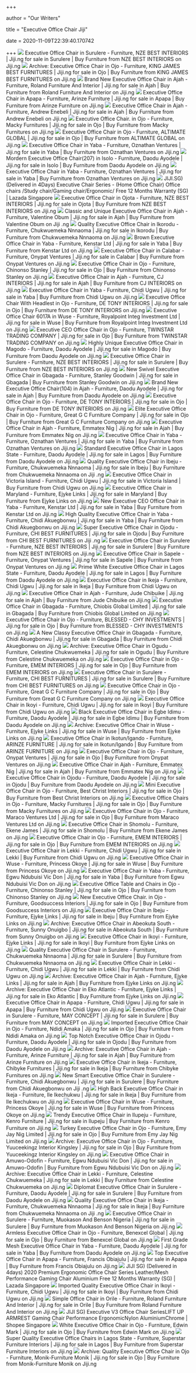 +++
        
author = "Our Writers"
        
title = "Executive Office Chair Jiji"
        
date = 2020-11-09T22:39:40.170742
        
+++
[ ![](https://d3re0f381bckq9.cloudfront.net/44042903_fb-img-1587907210747_540x960.jpg)](https://d3re0f381bckq9.cloudfront.net/44042903_fb-img-1587907210747_540x960.jpg) Executive Office Chair in Surulere - Furniture, NZE BEST INTERIORS | Jiji.ng  for sale in Surulere | Buy Furniture from NZE BEST INTERIORS on Jiji.ng
[ ![](https://d3re0f381bckq9.cloudfront.net/48493927_screenshot-20200714-230038-2_720x928.jpg)](https://d3re0f381bckq9.cloudfront.net/48493927_screenshot-20200714-230038-2_720x928.jpg) Archive: Executive Office Chair in Ojo - Furniture, KING JAMES BEST  FURNITURES | Jiji.ng for sale in Ojo | Buy Furniture from KING JAMES BEST  FURNITURES on Jiji.ng
[ ![](https://d3re0f381bckq9.cloudfront.net/25907461_img-20190205-wa0002_607x1080.jpg)](https://d3re0f381bckq9.cloudfront.net/25907461_img-20190205-wa0002_607x1080.jpg) Brand New Executive Office Chair in Ajah - Furniture, Roland Furniture And  Interior | Jiji.ng for sale in Ajah | Buy Furniture from Roland Furniture  And Interior on Jiji.ng
[ ![](https://d3re0f381bckq9.cloudfront.net/44348398_img-20200505-213420-0_720x960.jpg)](https://d3re0f381bckq9.cloudfront.net/44348398_img-20200505-213420-0_720x960.jpg) Executive Office Chair in Apapa - Furniture, Arinze Furniture | Jiji.ng for  sale in Apapa | Buy Furniture from Arinze Furniture on Jiji.ng
[ ![](https://d3re0f381bckq9.cloudfront.net/38752999_20191218-220031_871x1500.jpg)](https://d3re0f381bckq9.cloudfront.net/38752999_20191218-220031_871x1500.jpg) Executive Office Chair in Ajah - Furniture, Andrew Enebeli | Jiji.ng for  sale in Ajah | Buy Furniture from Andrew Enebeli on Jiji.ng
[ ![](https://d3re0f381bckq9.cloudfront.net/45811455_b608197035a2404b868139ef715dea68_640x640.jpg)](https://d3re0f381bckq9.cloudfront.net/45811455_b608197035a2404b868139ef715dea68_640x640.jpg) Executive Office Chair. in Ojo - Furniture, Macky Furnitures | Jiji.ng for  sale in Ojo | Buy Furniture from Macky Furnitures on Jiji.ng
[ ![](https://d3re0f381bckq9.cloudfront.net/48809908_img-20200719-wa0023_780x1040.jpg)](https://d3re0f381bckq9.cloudfront.net/48809908_img-20200719-wa0023_780x1040.jpg) Executive Office Chair in Ojo - Furniture, ALTIMATE GLOBAL | Jiji.ng for  sale in Ojo | Buy Furniture from ALTIMATE GLOBAL on Jiji.ng
[ ![](https://d3re0f381bckq9.cloudfront.net/45358224_img-20200525-144208-409_906x1500.jpg)](https://d3re0f381bckq9.cloudfront.net/45358224_img-20200525-144208-409_906x1500.jpg) Executive Office Chair in Yaba - Furniture, Oznathan Ventures | Jiji.ng for  sale in Yaba | Buy Furniture from Oznathan Ventures on Jiji.ng
[ ![](https://d3re0f381bckq9.cloudfront.net/42493087_collagemaker-20200310-140115954_554x554.jpg)](https://d3re0f381bckq9.cloudfront.net/42493087_collagemaker-20200310-140115954_554x554.jpg) Mordern Executive Office Chair(207) in Isolo - Furniture, Daodu Ayodele |  Jiji.ng for sale in Isolo | Buy Furniture from Daodu Ayodele on Jiji.ng
[ ![](https://d3re0f381bckq9.cloudfront.net/50778307_img-20200817-104806_1125x1500.jpg)](https://d3re0f381bckq9.cloudfront.net/50778307_img-20200817-104806_1125x1500.jpg) Executive Office Chair in Yaba - Furniture, Oznathan Ventures | Jiji.ng for  sale in Yaba | Buy Furniture from Oznathan Ventures on Jiji.ng
[ ![](https://laz-img-sg.alicdn.com/p/573ae52a0d5c21122a9440abb525fe8c.jpg)](https://laz-img-sg.alicdn.com/p/573ae52a0d5c21122a9440abb525fe8c.jpg) JIJI.SG) (Delivered in 4Days) Executive Chair Series - (Home Office Chair) Office  chairs /Study chair/Gaming chair/Ergonomic/ Free 12 Months Warranty (SG) |  Lazada Singapore
[ ![](https://d3re0f381bckq9.cloudfront.net/46047630_img-20200601-203338-0_720x960.jpg)](https://d3re0f381bckq9.cloudfront.net/46047630_img-20200601-203338-0_720x960.jpg) Executive Office Chair in Ojota - Furniture, NZE BEST INTERIORS | Jiji.ng  for sale in Ojota | Buy Furniture from NZE BEST INTERIORS on Jiji.ng
[ ![](https://d3re0f381bckq9.cloudfront.net/42988405_collagemaker-20200320-182021908_768x768.jpg)](https://d3re0f381bckq9.cloudfront.net/42988405_collagemaker-20200320-182021908_768x768.jpg) Classic and Unique Executive Office Chair in Ajah - Furniture, Valentine  Obum | Jiji.ng for sale in Ajah | Buy Furniture from Valentine Obum on Jiji .ng
[ ![](https://d3re0f381bckq9.cloudfront.net/24820684_img-20190109-124450_423x590.jpg)](https://d3re0f381bckq9.cloudfront.net/24820684_img-20190109-124450_423x590.jpg) Quality Executive Office Chair in Ikorodu - Furniture, Chukwuemeka Nnnaoma  | Jiji.ng for sale in Ikorodu | Buy Furniture from Chukwuemeka Nnnaoma on  Jiji.ng
[ ![](https://d3re0f381bckq9.cloudfront.net/50734162_img-20200813-092133_1125x1500.jpg)](https://d3re0f381bckq9.cloudfront.net/50734162_img-20200813-092133_1125x1500.jpg) Brown Executive Office Chair in Yaba - Furniture, Kenstar Ltd | Jiji.ng for  sale in Yaba | Buy Furniture from Kenstar Ltd on Jiji.ng
[ ![](https://d3re0f381bckq9.cloudfront.net/54864659_img-20201013-130756_1125x1500.jpg)](https://d3re0f381bckq9.cloudfront.net/54864659_img-20201013-130756_1125x1500.jpg) Executive Office Chair in Calabar - Furniture, Onypat Ventures | Jiji.ng  for sale in Calabar | Buy Furniture from Onypat Ventures on Jiji.ng
[ ![](https://d3re0f381bckq9.cloudfront.net/28350092_img-20190417-100317-1_1040x2080.jpg)](https://d3re0f381bckq9.cloudfront.net/28350092_img-20190417-100317-1_1040x2080.jpg) Executive Office Chair in Ojo - Furniture, Chinonso Stanley | Jiji.ng for  sale in Ojo | Buy Furniture from Chinonso Stanley on Jiji.ng
[ ![](https://d3re0f381bckq9.cloudfront.net/48630191_img-20200715-194546-3_1280x2560.jpg)](https://d3re0f381bckq9.cloudfront.net/48630191_img-20200715-194546-3_1280x2560.jpg) Executive Office Chair in Ajah - Furniture, CJ INTERIORS | Jiji.ng for sale  in Ajah | Buy Furniture from CJ INTERIORS on Jiji.ng
[ ![](https://d3re0f381bckq9.cloudfront.net/51496934_img-20200824-093406-939_908x1500.jpg)](https://d3re0f381bckq9.cloudfront.net/51496934_img-20200824-093406-939_908x1500.jpg) Executive Office Chair in Yaba - Furniture, Chidi Ugwu | Jiji.ng for sale  in Yaba | Buy Furniture from Chidi Ugwu on Jiji.ng
[ ![](https://d3re0f381bckq9.cloudfront.net/46564984_img-20190824-134209-9_1125x1500.jpg)](https://d3re0f381bckq9.cloudfront.net/46564984_img-20190824-134209-9_1125x1500.jpg) Executive Office Chair With Headlest in Ojo - Furniture, DE TONY INTERIORS  | Jiji.ng for sale in Ojo | Buy Furniture from DE TONY INTERIORS on Jiji.ng
[ ![](https://d3re0f381bckq9.cloudfront.net/47701591__709x1500.jpg)](https://d3re0f381bckq9.cloudfront.net/47701591__709x1500.jpg) Executive Office Chair 6017A in Wuse - Furniture, Royalpoint Integ  Investment Ltd | Jiji.ng for sale in Wuse | Buy Furniture from Royalpoint  Integ Investment Ltd on Jiji.ng
[ ![](https://d3re0f381bckq9.cloudfront.net/41129924_img-20200202-wa0019_789x1080.jpg)](https://d3re0f381bckq9.cloudfront.net/41129924_img-20200202-wa0019_789x1080.jpg) Executive CEO Office Chair in Ojo - Furniture, TWINSTAR TRADING COMPANY |  Jiji.ng for sale in Ojo | Buy Furniture from TWINSTAR TRADING COMPANY on  Jiji.ng
[ ![](https://d3re0f381bckq9.cloudfront.net/32449477_collagemaker-20190728-200934174_720x720.jpg)](https://d3re0f381bckq9.cloudfront.net/32449477_collagemaker-20190728-200934174_720x720.jpg) Highly Unique Executive Office Chair in Magodo - Furniture, Daodu Ayodele |  Jiji.ng for sale in Magodo | Buy Furniture from Daodu Ayodele on Jiji.ng
[ ![](https://d3re0f381bckq9.cloudfront.net/46344743_img-20200603-040142-0_780x1040.jpg)](https://d3re0f381bckq9.cloudfront.net/46344743_img-20200603-040142-0_780x1040.jpg) Executive Office Chair in Surulere - Furniture, NZE BEST INTERIORS | Jiji.ng  for sale in Surulere | Buy Furniture from NZE BEST INTERIORS on Jiji.ng
[ ![](https://d3re0f381bckq9.cloudfront.net/40297020_img-20200122-111932-2_1296x2304.jpg)](https://d3re0f381bckq9.cloudfront.net/40297020_img-20200122-111932-2_1296x2304.jpg) New Swivel Executive Office Chair in Gbagada - Furniture, Stanley Goodwin |  Jiji.ng for sale in Gbagada | Buy Furniture from Stanley Goodwin on Jiji.ng
[ ![](https://d3re0f381bckq9.cloudfront.net/36519707_collagemaker-20191030-191302161_540x540.jpg)](https://d3re0f381bckq9.cloudfront.net/36519707_collagemaker-20191030-191302161_540x540.jpg) Brand New Executive Office Chair(104) in Ajah - Furniture, Daodu Ayodele |  Jiji.ng for sale in Ajah | Buy Furniture from Daodu Ayodele on Jiji.ng
[ ![](https://d3re0f381bckq9.cloudfront.net/48905320_img-20200319-wa0028_746x917.jpg)](https://d3re0f381bckq9.cloudfront.net/48905320_img-20200319-wa0028_746x917.jpg) Executive Office Chair in Ojo - Furniture, DE TONY INTERIORS | Jiji.ng for  sale in Ojo | Buy Furniture from DE TONY INTERIORS on Jiji.ng
[ ![](https://d3re0f381bckq9.cloudfront.net/51419384__1125x1500.jpg)](https://d3re0f381bckq9.cloudfront.net/51419384__1125x1500.jpg) Elite Executive Office Chair in Ojo - Furniture, Great G C Furniture  Company | Jiji.ng for sale in Ojo | Buy Furniture from Great G C Furniture  Company on Jiji.ng
[ ![](https://d3re0f381bckq9.cloudfront.net/55377401_img-20201031-wa0047_750x1500.jpg)](https://d3re0f381bckq9.cloudfront.net/55377401_img-20201031-wa0047_750x1500.jpg) Executive Office Chair in Ajah - Furniture, Emmatex Nig | Jiji.ng for sale  in Ajah | Buy Furniture from Emmatex Nig on Jiji.ng
[ ![](https://d3re0f381bckq9.cloudfront.net/45356784_img-20200524-100257-332_778x1500.jpg)](https://d3re0f381bckq9.cloudfront.net/45356784_img-20200524-100257-332_778x1500.jpg) Executive Office Chair in Yaba - Furniture, Oznathan Ventures | Jiji.ng for  sale in Yaba | Buy Furniture from Oznathan Ventures on Jiji.ng
[ ![](https://d3re0f381bckq9.cloudfront.net/41084128_collagemaker-20200210-074515038_1080x1080.jpg)](https://d3re0f381bckq9.cloudfront.net/41084128_collagemaker-20200210-074515038_1080x1080.jpg) Standard Executive Office Chair in Lagos State - Furniture, Daodu Ayodele |  Jiji.ng for sale in Lagos | Buy Furniture from Daodu Ayodele on Jiji.ng
[ ![](https://d3re0f381bckq9.cloudfront.net/43511824_img-20200406-165945_710x1032.jpg)](https://d3re0f381bckq9.cloudfront.net/43511824_img-20200406-165945_710x1032.jpg) Quality Executive Office Chair in Ibeju - Furniture, Chukwuemeka Nnnaoma |  Jiji.ng for sale in Ibeju | Buy Furniture from Chukwuemeka Nnnaoma on Jiji .ng
[ ![](https://d3re0f381bckq9.cloudfront.net/51496442_img-20200824-093332-739_981x1500.jpg)](https://d3re0f381bckq9.cloudfront.net/51496442_img-20200824-093332-739_981x1500.jpg) Executive Office Chair in Victoria Island - Furniture, Chidi Ugwu | Jiji.ng  for sale in Victoria Island | Buy Furniture from Chidi Ugwu on Jiji.ng
[ ![](https://d3re0f381bckq9.cloudfront.net/50458611_screenshot-20200811-142909_675x1500.jpg)](https://d3re0f381bckq9.cloudfront.net/50458611_screenshot-20200811-142909_675x1500.jpg) Executive Office Chair in Maryland - Furniture, Ejyke Links | Jiji.ng for  sale in Maryland | Buy Furniture from Ejyke Links on Jiji.ng
[ ![](https://d3re0f381bckq9.cloudfront.net/47883283_gg7_680x680.jpg)](https://d3re0f381bckq9.cloudfront.net/47883283_gg7_680x680.jpg) New Executive CEO Office Chair in Yaba - Furniture, Kenstar Ltd | Jiji.ng  for sale in Yaba | Buy Furniture from Kenstar Ltd on Jiji.ng
[ ![](https://d3re0f381bckq9.cloudfront.net/29775753_image-407_633x805.jpg)](https://d3re0f381bckq9.cloudfront.net/29775753_image-407_633x805.jpg) High Quality Executive Office Chair in Yaba - Furniture, Chidi Akuegbonwu |  Jiji.ng for sale in Yaba | Buy Furniture from Chidi Akuegbonwu on Jiji.ng
[ ![](https://d3re0f381bckq9.cloudfront.net/49546071_img-20200729-142120-6_1125x1500.jpg)](https://d3re0f381bckq9.cloudfront.net/49546071_img-20200729-142120-6_1125x1500.jpg) Super Executive Office Chair in Ojodu - Furniture, CHI BEST FURNITURES |  Jiji.ng for sale in Ojodu | Buy Furniture from CHI BEST FURNITURES on Jiji .ng
[ ![](https://d3re0f381bckq9.cloudfront.net/48808351_img-20200719-143523-0_720x1280.jpg)](https://d3re0f381bckq9.cloudfront.net/48808351_img-20200719-143523-0_720x1280.jpg) Executive Office Chair in Surulere - Furniture, NZE BEST INTERIORS | Jiji.ng  for sale in Surulere | Buy Furniture from NZE BEST INTERIORS on Jiji.ng
[ ![](https://d3re0f381bckq9.cloudfront.net/54864807_img-20201013-130816_1125x1500.jpg)](https://d3re0f381bckq9.cloudfront.net/54864807_img-20201013-130816_1125x1500.jpg) Executive Office Chair in Sapele - Furniture, Onypat Ventures | Jiji.ng for  sale in Sapele | Buy Furniture from Onypat Ventures on Jiji.ng
[ ![](https://d3re0f381bckq9.cloudfront.net/38698205_collagemaker-20191210-085948004_620x620.jpg)](https://d3re0f381bckq9.cloudfront.net/38698205_collagemaker-20191210-085948004_620x620.jpg) Prime White Executive Office Chair in Lagos State - Furniture, Daodu  Ayodele | Jiji.ng for sale in Lagos | Buy Furniture from Daodu Ayodele on  Jiji.ng
[ ![](https://d3re0f381bckq9.cloudfront.net/51493699_img-20200824-131950-309_972x1500.jpg)](https://d3re0f381bckq9.cloudfront.net/51493699_img-20200824-131950-309_972x1500.jpg) Executive Office Chair in Ikeja - Furniture, Chidi Ugwu | Jiji.ng for sale  in Ikeja | Buy Furniture from Chidi Ugwu on Jiji.ng
[ ![](https://d3re0f381bckq9.cloudfront.net/21603250_1538114763794_581x963.jpg)](https://d3re0f381bckq9.cloudfront.net/21603250_1538114763794_581x963.jpg) Executive Office Chair in Ajah - Furniture, Jude Chibuike | Jiji.ng for  sale in Ajah | Buy Furniture from Jude Chibuike on Jiji.ng
[ ![](https://d3re0f381bckq9.cloudfront.net/53149750__1125x1500.jpg)](https://d3re0f381bckq9.cloudfront.net/53149750__1125x1500.jpg) Executive Office Chair in Gbagada - Furniture, Chiobis Global Limited | Jiji.ng  for sale in Gbagada | Buy Furniture from Chiobis Global Limited on Jiji.ng
[ ![](https://d3re0f381bckq9.cloudfront.net/52945936_img-20200918-wa0015_810x1080.jpg)](https://d3re0f381bckq9.cloudfront.net/52945936_img-20200918-wa0015_810x1080.jpg) Executive Office Chair in Ojo - Furniture, BLESSED - CHY INVESTMENTS | Jiji.ng  for sale in Ojo | Buy Furniture from BLESSED - CHY INVESTMENTS on Jiji.ng
[ ![](https://d3re0f381bckq9.cloudfront.net/50452705__1125x1500.jpg)](https://d3re0f381bckq9.cloudfront.net/50452705__1125x1500.jpg) A New Classy Executive Office Chair in Gbagada - Furniture, Chidi  Akuegbonwu | Jiji.ng for sale in Gbagada | Buy Furniture from Chidi  Akuegbonwu on Jiji.ng
[ ![](https://d3re0f381bckq9.cloudfront.net/53199522_img-20200904-154702-2_675x1500.jpg)](https://d3re0f381bckq9.cloudfront.net/53199522_img-20200904-154702-2_675x1500.jpg) Archive: Executive Office Chair in Ogudu - Furniture, Celestine Chukwuemeka  | Jiji.ng for sale in Ogudu | Buy Furniture from Celestine Chukwuemeka on  Jiji.ng
[ ![](https://d3re0f381bckq9.cloudfront.net/47663515_img-20200701-wa0047_780x1040.jpg)](https://d3re0f381bckq9.cloudfront.net/47663515_img-20200701-wa0047_780x1040.jpg) Executive Office Chair in Ojo - Furniture, EMEM INTERIORS | Jiji.ng for  sale in Ojo | Buy Furniture from EMEM INTERIORS on Jiji.ng
[ ![](https://d3re0f381bckq9.cloudfront.net/49546936_img-20200729-142207-3_1125x1500.jpg)](https://d3re0f381bckq9.cloudfront.net/49546936_img-20200729-142207-3_1125x1500.jpg) Executive Office Chair in Surulere - Furniture, CHI BEST FURNITURES | Jiji.ng  for sale in Surulere | Buy Furniture from CHI BEST FURNITURES on Jiji.ng
[ ![](https://d3re0f381bckq9.cloudfront.net/53753956_20201002-102131_669x1106.jpg)](https://d3re0f381bckq9.cloudfront.net/53753956_20201002-102131_669x1106.jpg) Executive Office Chair in Ojo - Furniture, Great G C Furniture Company |  Jiji.ng for sale in Ojo | Buy Furniture from Great G C Furniture Company on  Jiji.ng
[ ![](https://d3re0f381bckq9.cloudfront.net/51494281_img-20200824-093415-255_1125x1500.jpg)](https://d3re0f381bckq9.cloudfront.net/51494281_img-20200824-093415-255_1125x1500.jpg) Executive Office Chair in Ikoyi - Furniture, Chidi Ugwu | Jiji.ng for sale  in Ikoyi | Buy Furniture from Chidi Ugwu on Jiji.ng
[ ![](https://d3re0f381bckq9.cloudfront.net/42233190_collagemaker-20200304-195209452_1080x1080.jpg)](https://d3re0f381bckq9.cloudfront.net/42233190_collagemaker-20200304-195209452_1080x1080.jpg) Black Executive Office Chair in Egbe Idimu - Furniture, Daodu Ayodele | Jiji.ng  for sale in Egbe Idimu | Buy Furniture from Daodu Ayodele on Jiji.ng
[ ![](https://d3re0f381bckq9.cloudfront.net/49682628_screenshot-20200801-045113_675x1500.jpg)](https://d3re0f381bckq9.cloudfront.net/49682628_screenshot-20200801-045113_675x1500.jpg) Archive: Executive Office Chair in Wuse - Furniture, Ejyke Links | Jiji.ng  for sale in Wuse | Buy Furniture from Ejyke Links on Jiji.ng
[ ![](https://d3re0f381bckq9.cloudfront.net/44352825_img-20200505-205850-0_720x734.jpg)](https://d3re0f381bckq9.cloudfront.net/44352825_img-20200505-205850-0_720x734.jpg) Executive Office Chair in Ikotun/Igando - Furniture, ARINZE FURNITURE | Jiji.ng  for sale in Ikotun/Igando | Buy Furniture from ARINZE FURNITURE on Jiji.ng
[ ![](https://d3re0f381bckq9.cloudfront.net/54917277_img-20201013-125233_1125x1500.jpg)](https://d3re0f381bckq9.cloudfront.net/54917277_img-20201013-125233_1125x1500.jpg) Executive Office Chair in Ojo - Furniture, Onypat Ventures | Jiji.ng for  sale in Ojo | Buy Furniture from Onypat Ventures on Jiji.ng
[ ![](https://d3re0f381bckq9.cloudfront.net/55376668_img-20201031-wa0063_750x1500.jpg)](https://d3re0f381bckq9.cloudfront.net/55376668_img-20201031-wa0063_750x1500.jpg) Executive Office Chair in Ajah - Furniture, Emmatex Nig | Jiji.ng for sale  in Ajah | Buy Furniture from Emmatex Nig on Jiji.ng
[ ![](https://d3re0f381bckq9.cloudfront.net/41521846_collagemaker-20200219-070004004_1080x1080.jpg)](https://d3re0f381bckq9.cloudfront.net/41521846_collagemaker-20200219-070004004_1080x1080.jpg) Executive Office Chair in Ojodu - Furniture, Daodu Ayodele | Jiji.ng for  sale in Ojodu | Buy Furniture from Daodu Ayodele on Jiji.ng
[ ![](https://d3re0f381bckq9.cloudfront.net/45202696_screenshot-20200522-103914_720x1440.jpg)](https://d3re0f381bckq9.cloudfront.net/45202696_screenshot-20200522-103914_720x1440.jpg) Mini Executive Office Chair in Ojo - Furniture, Best Christ Interiors | Jiji.ng  for sale in Ojo | Buy Furniture from Best Christ Interiors on Jiji.ng
[ ![](https://d3re0f381bckq9.cloudfront.net/45293961_img-20191028-wa0008_1080x1080.jpg)](https://d3re0f381bckq9.cloudfront.net/45293961_img-20191028-wa0008_1080x1080.jpg) Executive Office Chairs in Ojo - Furniture, Macky Furnitures | Jiji.ng for  sale in Ojo | Buy Furniture from Macky Furnitures on Jiji.ng
[ ![](https://d3re0f381bckq9.cloudfront.net/46793132_screenshot-20200617-234400_720x1280.jpg)](https://d3re0f381bckq9.cloudfront.net/46793132_screenshot-20200617-234400_720x1280.jpg) Executive Office Chair in Ojo - Furniture, Maraco Ventures Ltd | Jiji.ng  for sale in Ojo | Buy Furniture from Maraco Ventures Ltd on Jiji.ng
[ ![](https://d3re0f381bckq9.cloudfront.net/44310725_screenshot-20200317-155525_720x1035.jpg)](https://d3re0f381bckq9.cloudfront.net/44310725_screenshot-20200317-155525_720x1035.jpg) Executive Office Chair in Shomolu - Furniture, Ekene James | Jiji.ng for  sale in Shomolu | Buy Furniture from Ekene James on Jiji.ng
[ ![](https://d3re0f381bckq9.cloudfront.net/47348469_img-20200626-wa0018_810x1080.jpg)](https://d3re0f381bckq9.cloudfront.net/47348469_img-20200626-wa0018_810x1080.jpg) Executive Office Chair in Ojo - Furniture, EMEM INTERIORS | Jiji.ng for  sale in Ojo | Buy Furniture from EMEM INTERIORS on Jiji.ng
[ ![](https://d3re0f381bckq9.cloudfront.net/49622068__1500x2000.jpg)](https://d3re0f381bckq9.cloudfront.net/49622068__1500x2000.jpg) Executive Office Chair in Lekki - Furniture, Chidi Ugwu | Jiji.ng for sale  in Lekki | Buy Furniture from Chidi Ugwu on Jiji.ng
[ ![](https://d3re0f381bckq9.cloudfront.net/50805958_img-20200817-wa0002_809x1080.jpg)](https://d3re0f381bckq9.cloudfront.net/50805958_img-20200817-wa0002_809x1080.jpg) Executive Office Chair in Wuse - Furniture, Princess Okoye | Jiji.ng for  sale in Wuse | Buy Furniture from Princess Okoye on Jiji.ng
[ ![](https://d3re0f381bckq9.cloudfront.net/51522742_img-20200827-141505_1125x1500.jpg)](https://d3re0f381bckq9.cloudfront.net/51522742_img-20200827-141505_1125x1500.jpg) Executive Office Chair in Yaba - Furniture, Egwu Ndubuisi Vic Don | Jiji.ng  for sale in Yaba | Buy Furniture from Egwu Ndubuisi Vic Don on Jiji.ng
[ ![](https://d3re0f381bckq9.cloudfront.net/46443429_722106382b5547328207d50132c4236f-1591944015254_720x726.jpg)](https://d3re0f381bckq9.cloudfront.net/46443429_722106382b5547328207d50132c4236f-1591944015254_720x726.jpg) Executive Office Table and Chairs in Ojo - Furniture, Chinonso Stanley |  Jiji.ng for sale in Ojo | Buy Furniture from Chinonso Stanley on Jiji.ng
[ ![](https://d3re0f381bckq9.cloudfront.net/43918875_20200421-130641_669x1008.jpg)](https://d3re0f381bckq9.cloudfront.net/43918875_20200421-130641_669x1008.jpg) New Executive Office Chair. in Ojo - Furniture, Goodsuccess Interiors | Jiji.ng  for sale in Ojo | Buy Furniture from Goodsuccess Interiors on Jiji.ng
[ ![](https://d3re0f381bckq9.cloudfront.net/51018030_2349090227774-status-45e8d930a6604eb28e1e9315cc0ad443_809x1080.jpg)](https://d3re0f381bckq9.cloudfront.net/51018030_2349090227774-status-45e8d930a6604eb28e1e9315cc0ad443_809x1080.jpg) Executive Office Chair in Ibeju - Furniture, Ejyke Links | Jiji.ng for sale  in Ibeju | Buy Furniture from Ejyke Links on Jiji.ng
[ ![](https://d3re0f381bckq9.cloudfront.net/47000093_screenshot-20200620-092915_720x1082.jpg)](https://d3re0f381bckq9.cloudfront.net/47000093_screenshot-20200620-092915_720x1082.jpg) Archive: Executive Office Chair in Abeokuta South - Furniture, Sunny  Onuigbo | Jiji.ng for sale in Abeokuta South | Buy Furniture from Sunny  Onuigbo on Jiji.ng
[ ![](https://d3re0f381bckq9.cloudfront.net/51018006_2349090227774-status-af5b2fbf596247ba8e035c58ad7be07e_607x1080.jpg)](https://d3re0f381bckq9.cloudfront.net/51018006_2349090227774-status-af5b2fbf596247ba8e035c58ad7be07e_607x1080.jpg) Executive Office Chair in Ikoyi - Furniture, Ejyke Links | Jiji.ng for sale  in Ikoyi | Buy Furniture from Ejyke Links on Jiji.ng
[ ![](https://d3re0f381bckq9.cloudfront.net/36698884_img-20191104-054342_661x882.jpg)](https://d3re0f381bckq9.cloudfront.net/36698884_img-20191104-054342_661x882.jpg) Quality Executive Office Chair in Surulere - Furniture, Chukwuemeka Nnnaoma  | Jiji.ng for sale in Surulere | Buy Furniture from Chukwuemeka Nnnaoma on  Jiji.ng
[ ![](https://d3re0f381bckq9.cloudfront.net/51928549_img-20200828-115611-090_794x1500.jpg)](https://d3re0f381bckq9.cloudfront.net/51928549_img-20200828-115611-090_794x1500.jpg) Executive Office Chair in Lekki - Furniture, Chidi Ugwu | Jiji.ng for sale  in Lekki | Buy Furniture from Chidi Ugwu on Jiji.ng
[ ![](https://d3re0f381bckq9.cloudfront.net/53182349_img-20200921-104744-021_675x1500.jpg)](https://d3re0f381bckq9.cloudfront.net/53182349_img-20200921-104744-021_675x1500.jpg) Archive: Executive Office Chair in Ajah - Furniture, Ejyke Links | Jiji.ng  for sale in Ajah | Buy Furniture from Ejyke Links on Jiji.ng
[ ![](https://d3re0f381bckq9.cloudfront.net/52218097_2349090227774-status-2dfc7f0ca4a1442bb7cf70f1ab564405_607x1080.jpg)](https://d3re0f381bckq9.cloudfront.net/52218097_2349090227774-status-2dfc7f0ca4a1442bb7cf70f1ab564405_607x1080.jpg) Archive: Executive Office Chair in Eko Atlantic - Furniture, Ejyke Links |  Jiji.ng for sale in Eko Atlantic | Buy Furniture from Ejyke Links on Jiji.ng
[ ![](https://d3re0f381bckq9.cloudfront.net/51496733_img-20200824-093346-242_1056x1500.jpg)](https://d3re0f381bckq9.cloudfront.net/51496733_img-20200824-093346-242_1056x1500.jpg) Executive Office Chair in Apapa - Furniture, Chidi Ugwu | Jiji.ng for sale  in Apapa | Buy Furniture from Chidi Ugwu on Jiji.ng
[ ![](https://d3re0f381bckq9.cloudfront.net/52796879_img-20200916-wa0037_1080x1440.jpg)](https://d3re0f381bckq9.cloudfront.net/52796879_img-20200916-wa0037_1080x1440.jpg) Executive Office Chair in Surulere - Furniture, MAY CONCEPT | Jiji.ng for  sale in Surulere | Buy Furniture from MAY CONCEPT on Jiji.ng
[ ![](https://d3re0f381bckq9.cloudfront.net/46819014_img-20200618-wa0060_648x1080.jpg)](https://d3re0f381bckq9.cloudfront.net/46819014_img-20200618-wa0060_648x1080.jpg) Imported Executive Office Chair in Ojo - Furniture, Ndidi Amaka | Jiji.ng  for sale in Ojo | Buy Furniture from Ndidi Amaka on Jiji.ng
[ ![](https://d3re0f381bckq9.cloudfront.net/41522337_collagemaker-20200219-071804863_1500x1500.jpg)](https://d3re0f381bckq9.cloudfront.net/41522337_collagemaker-20200219-071804863_1500x1500.jpg) Top Notch Executive Office Chair in Ojodu - Furniture, Daodu Ayodele | Jiji.ng  for sale in Ojodu | Buy Furniture from Daodu Ayodele on Jiji.ng
[ ![](https://d3re0f381bckq9.cloudfront.net/43786090_fb-img-1586909478433_720x962.jpg)](https://d3re0f381bckq9.cloudfront.net/43786090_fb-img-1586909478433_720x962.jpg) Archive: Executive Office Chair in Ajah - Furniture, Arinze Furniture | Jiji.ng  for sale in Ajah | Buy Furniture from Arinze Furniture on Jiji.ng
[ ![](https://d3re0f381bckq9.cloudfront.net/26690068_img-20190304-151740_1560x2080.jpg)](https://d3re0f381bckq9.cloudfront.net/26690068_img-20190304-151740_1560x2080.jpg) Executive Office Chair in Ikeja - Furniture, Chibyke Furnitures | Jiji.ng  for sale in Ikeja | Buy Furniture from Chibyke Furnitures on Jiji.ng
[ ![](https://d3re0f381bckq9.cloudfront.net/49455651__1125x1500.jpg)](https://d3re0f381bckq9.cloudfront.net/49455651__1125x1500.jpg) New Smart Executive Office Chair in Surulere - Furniture, Chidi Akuegbonwu  | Jiji.ng for sale in Surulere | Buy Furniture from Chidi Akuegbonwu on Jiji .ng
[ ![](https://d3re0f381bckq9.cloudfront.net/35721024__729x1500.jpg)](https://d3re0f381bckq9.cloudfront.net/35721024__729x1500.jpg) High Back Executive Office Chair in Ikeja - Furniture, Ile Ikechukwu | Jiji.ng  for sale in Ikeja | Buy Furniture from Ile Ikechukwu on Jiji.ng
[ ![](https://d3re0f381bckq9.cloudfront.net/45459861_img-20200527-wa0014_809x1080.jpg)](https://d3re0f381bckq9.cloudfront.net/45459861_img-20200527-wa0014_809x1080.jpg) Executive Office Chair in Wuse - Furniture, Princess Okoye | Jiji.ng for  sale in Wuse | Buy Furniture from Princess Okoye on Jiji.ng
[ ![](https://d3re0f381bckq9.cloudfront.net/30911887_img-20190622-wa0016-1561397880951_504x894.jpg)](https://d3re0f381bckq9.cloudfront.net/30911887_img-20190622-wa0016-1561397880951_504x894.jpg) Trendy Executive Office Chair in Ilupeju - Furniture, Kenro Furniture | Jiji.ng  for sale in Ilupeju | Buy Furniture from Kenro Furniture on Jiji.ng
[ ![](https://d3re0f381bckq9.cloudfront.net/49965711_fe93ede4-4dac-4bdc-a425-31aae357fb1e_810x1080.jpg)](https://d3re0f381bckq9.cloudfront.net/49965711_fe93ede4-4dac-4bdc-a425-31aae357fb1e_810x1080.jpg) Turkey Executive Office Chair in Ojo - Furniture, Emy Jay Nig Limited | Jiji.ng  for sale in Ojo | Buy Furniture from Emy Jay Nig Limited on Jiji.ng
[ ![](https://d3re0f381bckq9.cloudfront.net/50923648_2349060747361-status-2981110bcedf410f931ab1a21324f216_817x1080.jpg)](https://d3re0f381bckq9.cloudfront.net/50923648_2349060747361-status-2981110bcedf410f931ab1a21324f216_817x1080.jpg) Archive: Executive Office Chair in Ojo - Furniture, Yuuceekingz Interior  Kingsley | Jiji.ng for sale in Ojo | Buy Furniture from Yuuceekingz  Interior Kingsley on Jiji.ng
[ ![](https://d3re0f381bckq9.cloudfront.net/51523609_img-20200827-141254_1125x1500.jpg)](https://d3re0f381bckq9.cloudfront.net/51523609_img-20200827-141254_1125x1500.jpg) Executive Office Chair in Amuwo-Odofin - Furniture, Egwu Ndubuisi Vic Don |  Jiji.ng for sale in Amuwo-Odofin | Buy Furniture from Egwu Ndubuisi Vic Don  on Jiji.ng
[ ![](https://d3re0f381bckq9.cloudfront.net/53166662_img-20200914-145855-4_675x1500.jpg)](https://d3re0f381bckq9.cloudfront.net/53166662_img-20200914-145855-4_675x1500.jpg) Archive: Executive Office Chair in Lekki - Furniture, Celestine Chukwuemeka  | Jiji.ng for sale in Lekki | Buy Furniture from Celestine Chukwuemeka on  Jiji.ng
[ ![](https://d3re0f381bckq9.cloudfront.net/40303800_img-20200124-131247_1125x1500.jpg)](https://d3re0f381bckq9.cloudfront.net/40303800_img-20200124-131247_1125x1500.jpg) Diplomat Executive Office Chair in Surulere - Furniture, Daodu Ayodele |  Jiji.ng for sale in Surulere | Buy Furniture from Daodu Ayodele on Jiji.ng
[ ![](https://d3re0f381bckq9.cloudfront.net/26442260_img-20190201-120038_1600x2134.jpg)](https://d3re0f381bckq9.cloudfront.net/26442260_img-20190201-120038_1600x2134.jpg) Quality Executive Office Chair in Ikeja - Furniture, Chukwuemeka Nnnaoma |  Jiji.ng for sale in Ikeja | Buy Furniture from Chukwuemeka Nnnaoma on Jiji .ng
[ ![](https://d3re0f381bckq9.cloudfront.net/40990008_img-20200207-wa0083_810x1080.jpg)](https://d3re0f381bckq9.cloudfront.net/40990008_img-20200207-wa0083_810x1080.jpg) Executive Office Chair in Surulere - Furniture, Muokason And Benson Nigeria  | Jiji.ng for sale in Surulere | Buy Furniture from Muokason And Benson  Nigeria on Jiji.ng
[ ![](https://d3re0f381bckq9.cloudfront.net/48939542_20200720-180403-0000_1500x1500.jpg)](https://d3re0f381bckq9.cloudfront.net/48939542_20200720-180403-0000_1500x1500.jpg) Armless Executive Office Chair in Ojo - Furniture, Benexcel Global | Jiji.ng  for sale in Ojo | Buy Furniture from Benexcel Global on Jiji.ng
[ ![](https://d3re0f381bckq9.cloudfront.net/38264006_collagemaker-20191207-084515535_1600x1600.jpg)](https://d3re0f381bckq9.cloudfront.net/38264006_collagemaker-20191207-084515535_1600x1600.jpg) First Grade Mesh Executive Office Chair in Yaba - Furniture, Daodu Ayodele  | Jiji.ng for sale in Yaba | Buy Furniture from Daodu Ayodele on Jiji.ng
[ ![](https://d3re0f381bckq9.cloudfront.net/46967670_screenshot-20200604-162119-1592592806797-1592681600683-1592681610187_676x883.jpg)](https://d3re0f381bckq9.cloudfront.net/46967670_screenshot-20200604-162119-1592592806797-1592681600683-1592681610187_676x883.jpg) Top Executive Office Chair in Apapa - Furniture, Francis Obiajulu | Jiji.ng  for sale in Apapa | Buy Furniture from Francis Obiajulu on Jiji.ng
[ ![](https://laz-img-sg.alicdn.com/p/93c8b779fd7155c6527f41f257cd7446.jpg_340x340q80.jpg_.webp)](https://laz-img-sg.alicdn.com/p/93c8b779fd7155c6527f41f257cd7446.jpg_340x340q80.jpg_.webp) JIJI SG) (Delivered in 4days) 2020 Premium Ergonomic Office Chair Series  Leather/Mesh Performance Gaming Chair Aluminium  Free 12 Months  Warranty (SG) | Lazada Singapore
[ ![](https://ng1.jijistatic.com/42580951__1500x2000.jpg)](https://ng1.jijistatic.com/42580951__1500x2000.jpg) Imported Quality Executive Office Chair in Ikoyi - Furniture, Chidi Ugwu |  Jiji.ng for sale in Ikoyi | Buy Furniture from Chidi Ugwu on Jiji.ng
[ ![](https://d3re0f381bckq9.cloudfront.net/28717507_screenshot-20190429-091917-1556574289715_714x861.jpg)](https://d3re0f381bckq9.cloudfront.net/28717507_screenshot-20190429-091917-1556574289715_714x861.jpg) Simple Office Chair in Orile - Furniture, Roland Furniture And Interior |  Jiji.ng for sale in Orile | Buy Furniture from Roland Furniture And  Interior on Jiji.ng
[ ![](https://cf.shopee.sg/file/0c295e92a554cbc56aefd555ef0786eb)](https://cf.shopee.sg/file/0c295e92a554cbc56aefd555ef0786eb) JIJI SG) Executive V3 Office Chair SeriesLIFT UP ARMREST Gaming Chair  Performance ErgonomicNylon AluminiumChrome | Shopee Singapore
[ ![](https://d3re0f381bckq9.cloudfront.net/15597142_1520488047548_684x1216.jpg)](https://d3re0f381bckq9.cloudfront.net/15597142_1520488047548_684x1216.jpg) White Executive Office Chair in Ojo - Furniture, Edwin Mark | Jiji.ng for  sale in Ojo | Buy Furniture from Edwin Mark on Jiji.ng
[ ![](https://d3re0f381bckq9.cloudfront.net/21379194_1537462762558_810x1080.jpg)](https://d3re0f381bckq9.cloudfront.net/21379194_1537462762558_810x1080.jpg) Super Quality Executive Office Chairs in Lagos State - Furniture, Superstar  Furniture Interiors | Jiji.ng for sale in Lagos | Buy Furniture from  Superstar Furniture Interiors on Jiji.ng
[ ![](https://d3re0f381bckq9.cloudfront.net/50887644_20200819-121301_1080x1079.jpg)](https://d3re0f381bckq9.cloudfront.net/50887644_20200819-121301_1080x1079.jpg) Archive: Quality Executive Office Chair in Ojo - Furniture, Monik-Furniture  Monik | Jiji.ng for sale in Ojo | Buy Furniture from Monik-Furniture Monik  on Jiji.ng
